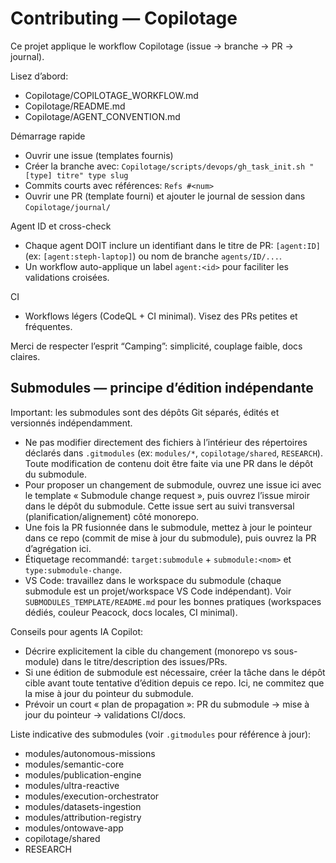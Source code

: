 # Contributing — Copilotage

Ce projet applique le workflow Copilotage (issue → branche → PR → journal).

Lisez d’abord:
- Copilotage/COPILOTAGE_WORKFLOW.md
- Copilotage/README.md
- Copilotage/AGENT_CONVENTION.md

Démarrage rapide
- Ouvrir une issue (templates fournis)
- Créer la branche avec: `Copilotage/scripts/devops/gh_task_init.sh "[type] titre" type slug`
- Commits courts avec références: `Refs #<num>`
- Ouvrir une PR (template fourni) et ajouter le journal de session dans `Copilotage/journal/`

Agent ID et cross-check
- Chaque agent DOIT inclure un identifiant dans le titre de PR: `[agent:ID]` (ex: `[agent:steph-laptop]`) ou nom de branche `agents/ID/...`.
- Un workflow auto-applique un label `agent:<id>` pour faciliter les validations croisées.

CI
- Workflows légers (CodeQL + CI minimal). Visez des PRs petites et fréquentes.

Merci de respecter l’esprit “Camping”: simplicité, couplage faible, docs claires.


## Submodules — principe d’édition indépendante

Important: les submodules sont des dépôts Git séparés, édités et versionnés indépendamment.

- Ne pas modifier directement des fichiers à l’intérieur des répertoires déclarés dans `.gitmodules` (ex: `modules/*`, `copilotage/shared`, `RESEARCH`). Toute modification de contenu doit être faite via une PR dans le dépôt du submodule.
- Pour proposer un changement de submodule, ouvrez une issue ici avec le template « Submodule change request », puis ouvrez l’issue miroir dans le dépôt du submodule. Cette issue sert au suivi transversal (planification/alignement) côté monorepo.
- Une fois la PR fusionnée dans le submodule, mettez à jour le pointeur dans ce repo (commit de mise à jour du submodule), puis ouvrez la PR d’agrégation ici.
- Étiquetage recommandé: `target:submodule` + `submodule:<nom>` et `type:submodule-change`.
- VS Code: travaillez dans le workspace du submodule (chaque submodule est un projet/workspace VS Code indépendant). Voir `SUBMODULES_TEMPLATE/README.md` pour les bonnes pratiques (workspaces dédiés, couleur Peacock, docs locales, CI minimal).

Conseils pour agents IA Copilot:
- Décrire explicitement la cible du changement (monorepo vs sous-module) dans le titre/description des issues/PRs.
- Si une édition de submodule est nécessaire, créer la tâche dans le dépôt cible avant toute tentative d’édition depuis ce repo. Ici, ne commitez que la mise à jour du pointeur du submodule.
- Prévoir un court « plan de propagation »: PR du submodule → mise à jour du pointeur → validations CI/docs.

Liste indicative des submodules (voir `.gitmodules` pour référence à jour):
- modules/autonomous-missions
- modules/semantic-core
- modules/publication-engine
- modules/ultra-reactive
- modules/execution-orchestrator
- modules/datasets-ingestion
- modules/attribution-registry
- modules/ontowave-app
- copilotage/shared
- RESEARCH
